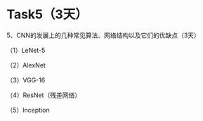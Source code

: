 # Task5（3天）

5、CNN的发展上的几种常见算法、网络结构以及它们的优缺点（3天）

（1）LeNet-5

（2）AlexNet

（3）VGG-16

（4）ResNet（残差网络）

（5）Inception